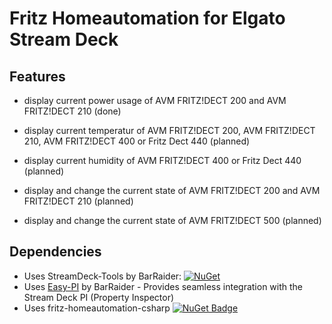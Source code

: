 # Fritz Homeautomation for Elgato Stream Deck

## Features
- display current power usage of AVM FRITZ!DECT 200 and AVM FRITZ!DECT 210 (done)

- display current temperatur of AVM FRITZ!DECT 200, AVM FRITZ!DECT 210, AVM FRITZ!DECT 400 or Fritz Dect 440 (planned)
- display current humidity of AVM FRITZ!DECT 400 or Fritz Dect 440 (planned)
- display and change the current state of AVM FRITZ!DECT 200 and AVM FRITZ!DECT 210 (planned)
- display and change the current state of AVM FRITZ!DECT 500 (planned)

## Dependencies
* Uses StreamDeck-Tools by BarRaider: [![NuGet](https://img.shields.io/nuget/v/streamdeck-tools.svg?style=flat)](https://www.nuget.org/packages/streamdeck-tools)
* Uses [Easy-PI](https://github.com/BarRaider/streamdeck-easypi) by BarRaider - Provides seamless integration with the Stream Deck PI (Property Inspector) 
* Uses fritz-homeautomation-csharp [![NuGet Badge](https://buildstats.info/nuget/Fritz.HomeAutomation)](https://www.nuget.org/packages/Fritz.HomeAutomation/)
